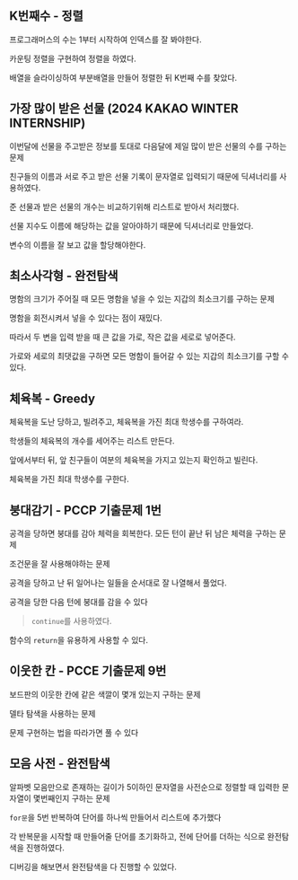 ## K번째수 - 정렬
프로그래머스의 수는 1부터 시작하여 인덱스를 잘 봐야한다.

카운팅 정렬을 구현하여 정렬을 하였다.

배열을 슬라이싱하여 부분배열을 만들어 정렬한 뒤 K번째 수를 찾았다.


## 가장 많이 받은 선물 (2024 KAKAO WINTER INTERNSHIP)
이번달에 선물을 주고받은 정보를 토대로 다음달에 제일 많이 받은 선물의 수를 구하는 문제

친구들의 이름과 서로 주고 받은 선물 기록이 문자열로 입력되기 때문에 딕셔너리를 사용하였다.

준 선물과 받은 선물의 개수는 비교하기위해 리스트로 받아서 처리했다.

선물 지수도 이름에 해당하는 값을 알아야하기 때문에 딕셔너리로 만들었다.

변수의 이름을 잘 보고 값을 할당해야한다.


## 최소사각형 - 완전탐색
명함의 크기가 주어질 때 모든 명함을 넣을 수 있는 지갑의 최소크기를 구하는 문제

명함을 회전시켜서 넣을 수 있다는 점이 재밌다.

따라서 두 변을 입력 받을 때 큰 값을 가로, 작은 값을 세로로 넣어준다.

가로와 세로의 최댓값을 구하면 모든 명함이 들어갈 수 있는 지갑의 최소크기를 구할 수 있다.


## 체육복 - Greedy
체육복을 도난 당하고, 빌려주고, 체육복을 가진 최대 학생수를 구하여라.

학생들의 체육복의 개수를 세어주는 리스트 만든다.

앞에서부터 뒤, 앞 친구들이 여분의 체육복을 가지고 있는지 확인하고 빌린다.

체육복을 가진 최대 학생수를 구한다.


## 붕대감기 - PCCP 기출문제 1번
공격을 당하면 붕대를 감아 체력을 회복한다. 모든 턴이 끝난 뒤 남은 체력을 구하는 문제

조건문을 잘 사용해야하는 문제

공격을 당하고 난 뒤 일어나는 일들을 순서대로 잘 나열해서 풀었다.

공격을 당한 다음 턴에 붕대를 감을 수 있다
> `continue`를 사용하였다.

함수의 `return`을 유용하게 사용할 수 있다.


## 이웃한 칸 - PCCE 기출문제 9번
보드판의 이웃한 칸에 같은 색깔이 몇개 있는지 구하는 문제

델타 탐색을 사용하는 문제

문제 구현하는 법을 따라가면 풀 수 있다


## 모음 사전 - 완전탐색
알파벳 모음만으로 존재하는 길이가 5이하인 문자열을 사전순으로 정렬할 때 입력한 문자열이 몇번째인지 구하는 문제

`for문`을 5번 반복하여 단어를 하나씩 만들어서 리스트에 추가했다

각 반복문을 시작할 때 만들어줄 단어를 초기화하고, 전에 단어를 더하는 식으로 완전탐색을 진행하였다.

디버깅을 해보면서 완전탐색을 다 진행할 수 있었다.